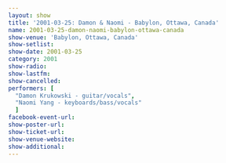 ```yaml
---
layout: show
title: '2001-03-25: Damon & Naomi - Babylon, Ottawa, Canada'
name: 2001-03-25-damon-naomi-babylon-ottawa-canada
show-venue: 'Babylon, Ottawa, Canada'
show-setlist: 
show-date: 2001-03-25
category: 2001
show-radio: 
show-lastfm: 
show-cancelled: 
performers: [
  "Damon Krukowski - guitar/vocals",
  "Naomi Yang - keyboards/bass/vocals"
  ]
facebook-event-url: 
show-poster-url: 
show-ticket-url: 
show-venue-website: 
show-additional: 
---
```


